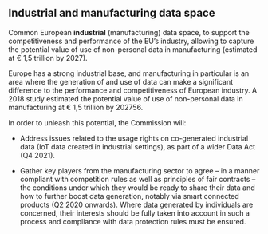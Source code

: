 ## Industrial and manufacturing data space

Common European **industrial** (manufacturing) data space, to support the competitiveness and performance of the EU’s industry, allowing to capture the potential value of use of non-personal data in manufacturing (estimated at € 1,5 trillion by 2027). 

Europe has a strong industrial base, and manufacturing in particular is an area where the generation of and use of data can make a significant difference to the performance and competitiveness of European industry. A 2018 study estimated the potential value of use of non-personal data in manufacturing at € 1,5 trillion by 202756.

In order to unleash this potential, the Commission will:

* Address issues related to the usage rights on co-generated industrial data (IoT data created in industrial settings), as part of a wider Data Act (Q4 2021).
    
* Gather key players from the manufacturing sector to agree – in a manner compliant with competition rules as well as principles of fair contracts – the conditions under which they would be ready to share their data and how to further boost data generation, notably via smart connected products (Q2 2020 onwards). Where data generated by individuals are concerned, their interests should be fully taken into account in such a process and compliance with data protection rules must be ensured.
